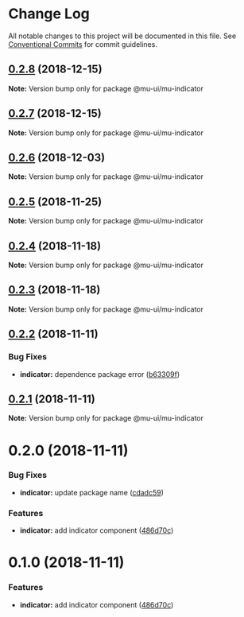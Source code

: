 # Change Log

All notable changes to this project will be documented in this file.
See [Conventional Commits](https://conventionalcommits.org) for commit guidelines.

## [0.2.8](https://github.com/mu-ui/mu-ui/compare/@mu-ui/mu-indicator@0.2.7...@mu-ui/mu-indicator@0.2.8) (2018-12-15)

**Note:** Version bump only for package @mu-ui/mu-indicator





## [0.2.7](https://github.com/mu-ui/mu-ui/compare/@mu-ui/mu-indicator@0.2.6...@mu-ui/mu-indicator@0.2.7) (2018-12-15)

**Note:** Version bump only for package @mu-ui/mu-indicator





## [0.2.6](https://github.com/mu-ui/mu-ui/compare/@mu-ui/mu-indicator@0.2.5...@mu-ui/mu-indicator@0.2.6) (2018-12-03)

**Note:** Version bump only for package @mu-ui/mu-indicator





## [0.2.5](https://github.com/mu-ui/mu-ui/compare/@mu-ui/mu-indicator@0.2.4...@mu-ui/mu-indicator@0.2.5) (2018-11-25)

**Note:** Version bump only for package @mu-ui/mu-indicator





## [0.2.4](https://github.com/mu-ui/mu-ui/compare/@mu-ui/mu-indicator@0.2.3...@mu-ui/mu-indicator@0.2.4) (2018-11-18)

**Note:** Version bump only for package @mu-ui/mu-indicator





## [0.2.3](https://github.com/mu-ui/mu-ui/compare/@mu-ui/mu-indicator@0.2.2...@mu-ui/mu-indicator@0.2.3) (2018-11-18)

**Note:** Version bump only for package @mu-ui/mu-indicator





## [0.2.2](https://github.com/mu-ui/mu-ui/compare/@mu-ui/mu-indicator@0.2.1...@mu-ui/mu-indicator@0.2.2) (2018-11-11)


### Bug Fixes

* **indicator:** dependence package error ([b63309f](https://github.com/mu-ui/mu-ui/commit/b63309f))





## [0.2.1](https://github.com/mu-ui/mu-ui/compare/@mu-ui/mu-indicator@0.2.0...@mu-ui/mu-indicator@0.2.1) (2018-11-11)

**Note:** Version bump only for package @mu-ui/mu-indicator





# 0.2.0 (2018-11-11)


### Bug Fixes

* **indicator:** update package name ([cdadc59](https://github.com/mu-ui/mu-ui/commit/cdadc59))


### Features

* **indicator:** add indicator component ([486d70c](https://github.com/mu-ui/mu-ui/commit/486d70c))









# 0.1.0 (2018-11-11)


### Features

* **indicator:** add indicator component ([486d70c](https://github.com/mu-ui/mu-ui/commit/486d70c))
